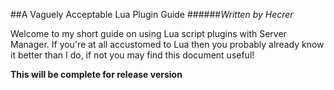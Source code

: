 ##A Vaguely Acceptable Lua Plugin Guide
######*Written by Hecrer*

Welcome to my short guide on using Lua script plugins with Server Manager. If you're
at all accustomed to Lua then you probably already know it better than I do, if not
you may find this document useful!

**This will be complete for release version**